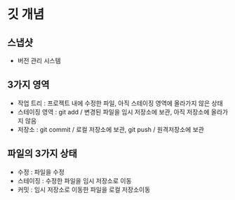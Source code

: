 # 깃 개념

## 스냅샷
- 버전 관리 시스템 

## 3가지 영역
- 작업 트리 : 프로젝트 내에 수정한 파일, 아직 스테이징 영역에 올라가지 않은 상태
- 스테이징 영역 :  git add / 변경된 파일을 임시 저장소에 보관, 아직 저장소에 올라가지 않음 
- 저장소 : git commit / 로컬 저장소에 보관, git push / 원격저장소에 보관  

## 파일의 3가지 상태
- 수정 :  파일을 수정
- 스테이징 : 수정한 파일을 임시 저장소로 이동
- 커밋 : 임시 저장소로 이동한 파일을 로컬 저장소이동
